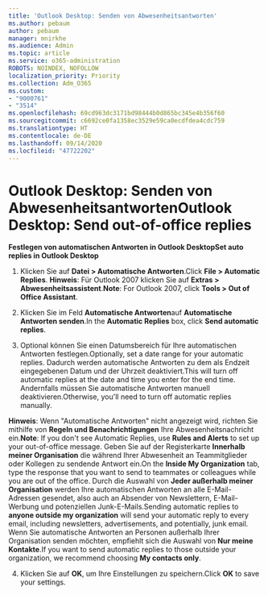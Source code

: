 ```yaml
---
title: 'Outlook Desktop: Senden von Abwesenheitsantworten'
ms.author: pebaum
author: pebaum
manager: mnirkhe
ms.audience: Admin
ms.topic: article
ms.service: o365-administration
ROBOTS: NOINDEX, NOFOLLOW
localization_priority: Priority
ms.collection: Adm_O365
ms.custom:
- "9000761"
- "3514"
ms.openlocfilehash: 69cd963dc3171bd98444b0d865bc345e4b356f60
ms.sourcegitcommit: c6692ce0fa1358ec3529e59ca0ecdfdea4cdc759
ms.translationtype: HT
ms.contentlocale: de-DE
ms.lasthandoff: 09/14/2020
ms.locfileid: "47722202"
---
```

# <a name="outlook-desktop-send-out-of-office-replies"></a><span data-ttu-id="cc9ea-102">Outlook Desktop: Senden von Abwesenheitsantworten</span><span class="sxs-lookup"><span data-stu-id="cc9ea-102">Outlook Desktop: Send out-of-office replies</span></span>

<span data-ttu-id="cc9ea-103">**Festlegen von automatischen Antworten in Outlook Desktop**</span><span class="sxs-lookup"><span data-stu-id="cc9ea-103">**Set auto replies in Outlook Desktop**</span></span>

1. <span data-ttu-id="cc9ea-104">Klicken Sie auf **Datei > Automatische Antworten**.</span><span class="sxs-lookup"><span data-stu-id="cc9ea-104">Click **File > Automatic Replies**.</span></span> <span data-ttu-id="cc9ea-105">**Hinweis**: Für Outlook 2007 klicken Sie auf **Extras > Abwesenheitsassistent**.</span><span class="sxs-lookup"><span data-stu-id="cc9ea-105">**Note**: For Outlook 2007, click **Tools > Out of Office Assistant**.</span></span>

2. <span data-ttu-id="cc9ea-106">Klicken Sie im Feld **Automatische Antworten**auf **Automatische Antworten senden**.</span><span class="sxs-lookup"><span data-stu-id="cc9ea-106">In the **Automatic Replies** box, click **Send automatic replies**.</span></span>

3. <span data-ttu-id="cc9ea-107">Optional können Sie einen Datumsbereich für Ihre automatischen Antworten festlegen.</span><span class="sxs-lookup"><span data-stu-id="cc9ea-107">Optionally, set a date range for your automatic replies.</span></span> <span data-ttu-id="cc9ea-108">Dadurch werden automatische Antworten zu dem als Endzeit eingegebenen Datum und der Uhrzeit deaktiviert.</span><span class="sxs-lookup"><span data-stu-id="cc9ea-108">This will turn off automatic replies at the date and time you enter for the end time.</span></span> <span data-ttu-id="cc9ea-109">Andernfalls müssen Sie automatische Antworten manuell deaktivieren.</span><span class="sxs-lookup"><span data-stu-id="cc9ea-109">Otherwise, you'll need to turn off automatic replies manually.</span></span>

<span data-ttu-id="cc9ea-110">**Hinweis**: Wenn "Automatische Antworten" nicht angezeigt wird, richten Sie mithilfe von **Regeln und Benachrichtigungen** Ihre Abwesenheitsnachricht ein.</span><span class="sxs-lookup"><span data-stu-id="cc9ea-110">**Note**: If you don't see Automatic Replies, use **Rules and Alerts** to set up your out-of-office message.</span></span> <span data-ttu-id="cc9ea-111">Geben Sie auf der Registerkarte **Innerhalb meiner Organisation** die während Ihrer Abwesenheit an Teammitglieder oder Kollegen zu sendende Antwort ein.</span><span class="sxs-lookup"><span data-stu-id="cc9ea-111">On the **Inside My Organization** tab, type the response that you want to send to teammates or colleagues while you are out of the office.</span></span> <span data-ttu-id="cc9ea-112">Durch die Auswahl von **Jeder außerhalb meiner Organisation** werden Ihre automatischen Antworten an alle E-Mail-Adressen gesendet, also auch an Absender von Newslettern, E-Mail-Werbung und potenziellen Junk-E-Mails.</span><span class="sxs-lookup"><span data-stu-id="cc9ea-112">Sending automatic replies to **anyone outside my organization** will send your automatic reply to every email, including newsletters, advertisements, and potentially, junk email.</span></span> <span data-ttu-id="cc9ea-113">Wenn Sie automatische Antworten an Personen außerhalb Ihrer Organisation senden möchten, empfiehlt sich die Auswahl von **Nur meine Kontakte**.</span><span class="sxs-lookup"><span data-stu-id="cc9ea-113">If you want to send automatic replies to those outside your organization, we recommend choosing **My contacts only**.</span></span>

4. <span data-ttu-id="cc9ea-114">Klicken Sie auf **OK**, um Ihre Einstellungen zu speichern.</span><span class="sxs-lookup"><span data-stu-id="cc9ea-114">Click **OK** to save your settings.</span></span>
